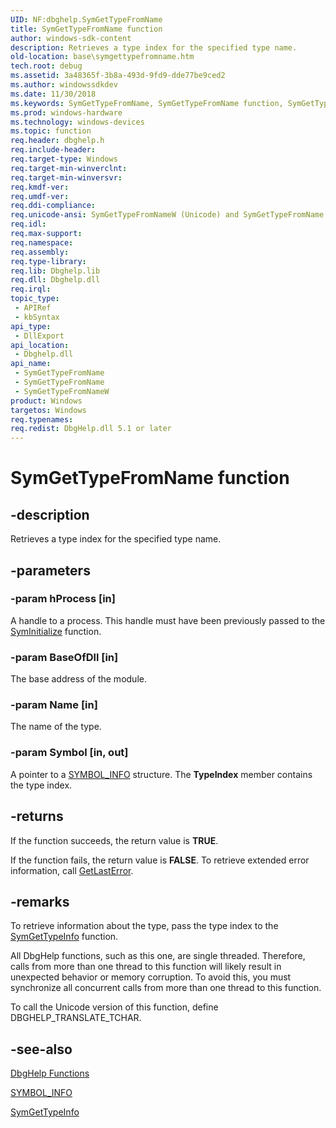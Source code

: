 ```yaml
---
UID: NF:dbghelp.SymGetTypeFromName
title: SymGetTypeFromName function
author: windows-sdk-content
description: Retrieves a type index for the specified type name.
old-location: base\symgettypefromname.htm
tech.root: debug
ms.assetid: 3a48365f-3b8a-493d-9fd9-dde77be9ced2
ms.author: windowssdkdev
ms.date: 11/30/2018
ms.keywords: SymGetTypeFromName, SymGetTypeFromName function, SymGetTypeFromNameW, _win32_symgettypefromname, base.symgettypefromname, dbghelp/SymGetTypeFromName, dbghelp/SymGetTypeFromNameW
ms.prod: windows-hardware
ms.technology: windows-devices
ms.topic: function
req.header: dbghelp.h
req.include-header: 
req.target-type: Windows
req.target-min-winverclnt: 
req.target-min-winversvr: 
req.kmdf-ver: 
req.umdf-ver: 
req.ddi-compliance: 
req.unicode-ansi: SymGetTypeFromNameW (Unicode) and SymGetTypeFromName (ANSI)
req.idl: 
req.max-support: 
req.namespace: 
req.assembly: 
req.type-library: 
req.lib: Dbghelp.lib
req.dll: Dbghelp.dll
req.irql: 
topic_type:
 - APIRef
 - kbSyntax
api_type:
 - DllExport
api_location:
 - Dbghelp.dll
api_name:
 - SymGetTypeFromName
 - SymGetTypeFromName
 - SymGetTypeFromNameW
product: Windows
targetos: Windows
req.typenames: 
req.redist: DbgHelp.dll 5.1 or later
---
```


# SymGetTypeFromName function


## -description


Retrieves a type index for the specified type name.


## -parameters




### -param hProcess [in]

A handle to a process. This handle must have been previously passed to the 
<a href="https://msdn.microsoft.com/fb1c98cb-6cd0-4218-aea4-384c24c66395">SymInitialize</a> function.


### -param BaseOfDll [in]

The base address of the module.


### -param Name [in]

The name of the type.


### -param Symbol [in, out]

A pointer to a 
<a href="https://msdn.microsoft.com/785a9702-8b77-4ce1-99df-143ce78490ab">SYMBOL_INFO</a> structure. The <b>TypeIndex</b> member contains the type index.


## -returns



If the function succeeds, the return value is <b>TRUE</b>.

If the function fails, the return value is <b>FALSE</b>. To retrieve extended error information, call 
<a href="https://msdn.microsoft.com/d852e148-985c-416f-a5a7-27b6914b45d4">GetLastError</a>.




## -remarks



To retrieve information about the type, pass the type index to the 
<a href="https://msdn.microsoft.com/bc94a5b1-d49d-425a-89a8-c584c3979930">SymGetTypeInfo</a> function.

All DbgHelp functions, such as this one, are single threaded. Therefore, calls from more than one thread to this function will likely result in unexpected behavior or memory corruption. To avoid this, you must synchronize all concurrent calls from more than one thread to this function.

To call the Unicode version of this function, define DBGHELP_TRANSLATE_TCHAR.




## -see-also




<a href="https://msdn.microsoft.com/7b28f70b-2d97-4cc2-8064-dfb806f9cffa">DbgHelp Functions</a>



<a href="https://msdn.microsoft.com/785a9702-8b77-4ce1-99df-143ce78490ab">SYMBOL_INFO</a>



<a href="https://msdn.microsoft.com/bc94a5b1-d49d-425a-89a8-c584c3979930">SymGetTypeInfo</a>
 

 

